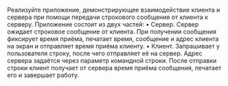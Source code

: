 Реализуйте приложение, демонстрирующее взаимодействие клиента и сервера при помощи
передачи строкового сообщения от клиента к серверу.
Приложение состоит из двух частей:
• Сервер. Сервер ожидает строковое сообщение от клиента. При получении сообщения
фиксирует время приёма, печатает время, сообщение и адрес клиента на экран и
отправляет время приёма клиенту.
• Клиент. Запрашивает у пользователя строку, после чего отправляет её на сервер. Адрес
сервера задаётся через параметр командной строки. После отправки строки клиент
получает от сервера время приёма сообщения, печатает его и завершает работу.